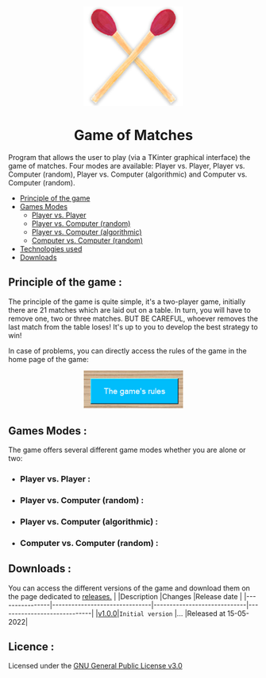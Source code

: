 <p align="center">
  <img width="200" src="img\LOGO_v1.png" alt="Game of Matches logo">
</p>
<h1 align="center">Game of Matches</h1>

Program that allows the user to play (via a TKinter graphical interface) the game of matches.
Four modes are available: Player vs. Player, Player vs. Computer (random), Player vs. Computer (algorithmic) and Computer vs. Computer (random).

- [Principle of the game](https://github.com/4strium/Game-of-Matches#principle-of-the-game)
- [Games Modes](https://github.com/4strium/Game-of-Matches#games-modes-)
    - [Player vs. Player](https://github.com/4strium/Game-of-Matches#player-vs-player-)
    - [Player vs. Computer (random)](https://github.com/4strium/Game-of-Matches#player-vs-computer-random-)
    - [Player vs. Computer (algorithmic)](https://github.com/4strium/Game-of-Matches#player-vs-computer-algorithmic-)
    - [Computer vs. Computer (random)](https://github.com/4strium/Game-of-Matches#computer-vs-computer-random-)
- [Technologies used](https://github.com/4strium/Game-of-Matches#)
- [Downloads](https://github.com/4strium/Game-of-Matches#)

## Principle of the game :
The principle of the game is quite simple, it's a two-player game, initially there are 21 matches which are laid out on a table.
In turn, you will have to remove one, two or three matches.
BUT BE CAREFUL, whoever removes the last match from the table loses!
It's up to you to develop the best strategy to win!

In case of problems, you can directly access the rules of the game in the home page of the game:
<p align="center">
  <img width="200" src="img\docs\game_rules.PNG" alt="Image button of game rules">
</p>

## Games Modes :
The game offers several different game modes whether you are alone or two:
- ### Player vs. Player :
- ### Player vs. Computer (random) :
- ### Player vs. Computer (algorithmic) :
- ### Computer vs. Computer (random) :

## Downloads :
You can access the different versions of the game and download them on the page dedicated to [releases.](https://github.com/4strium/Game-of-Matches/releases)
|                |Description                         |Changes                         |Release date                        |
|----------------|-------------------------------|-----------------------------|-----------------------------|
|[v1.0.0](https://github.com/4strium/Game-of-Matches/releases/tag/v1.0.0)|`Initial version`            |...            |Released at 15-05-2022|


## Licence :
Licensed under the [GNU General Public License v3.0](https://github.com/4strium/Game-of-Matches/blob/main/LICENSE)
